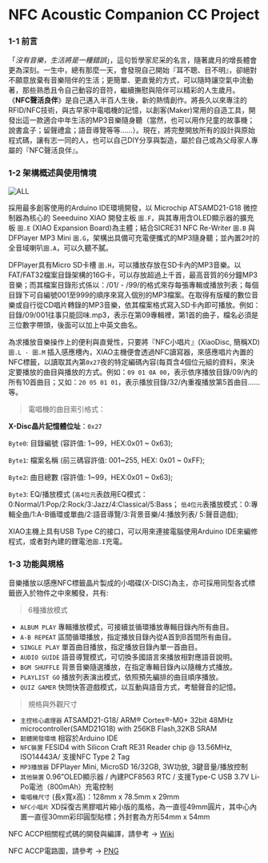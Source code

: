 # NFC Acoustic Companion CC Project
### 1-1 前言 ###

「*沒有音樂，生活將是一種錯誤*」，這句哲學家尼采的名言，隨著歲月的增長體會更為深刻。一生中，總有那麼一天，會發現自己開始『耳不聰、目不明』，卻絕對不願意放棄有音樂陪伴的生活；更簡單、更直覺的方式，可以隨時讓空氣中流動著，那些熟悉且令自己動容的音符，繼續撫慰與陪伴可以精彩的人生歲月。
《**NFC聲活良伴**》是自己邁入半百人生後，新的熱情創作。將長久以來專注的RFID/NFC技術，與古早家中電唱機的記憶，以創客(Maker)常用的自造工具，開發出這一款適合中年生活的MP3音樂隨身聽（當然，也可以用作兒童的故事機；說書盒子；留聲禮盒；語音導覽等等……）。現在，將完整開放所有的設計與原始程式碼，讓有志一同的人，也可以自己DIY分享與製造，屬於自己或為父母家人專屬的『NFC聲活良伴』。

### 1-2 架構概述與使用情境 ###
![ALL](https://user-images.githubusercontent.com/17289414/140821858-b84be1b9-cfe0-432e-97b1-d366529232d1.png)

採用最多創客使用的Arduino IDE環境開發，以 Microchip ATSAMD21-G18 微控制器為核心的 Seeeduino XIAO 開發主板 `圖.F`，與其專用含OLED顯示器的擴充板 `圖.E` (XIAO Expansion Board)為主體；結合SICRE31 NFC Re-Writer `圖.B` 與DFPlayer MP3 Mini `圖.G`，架構出具備可充電便攜式的MP3隨身聽；並內置2吋的全音域喇叭`圖.A`，可以久聽不膩。

DFPlayer具有Micro SD卡槽 `圖.H`，可以播放存放在SD卡內的MP3音樂。以FAT/FAT32檔案目錄架構的16G卡，可以存放超過上千首，最高音質的6分鐘MP3音樂；而其檔案目錄形式係以：/01/ - /99/的格式來存每張專輯或播放列表；每個目錄下可自編號001至999的順序來寫入個別的MP3檔案。在取得有版權的數位音樂或自行從CD唱片轉錄的MP3音樂，依其檔案格式寫入SD卡內即可播放。例如：目錄/09/001往事只能回味.mp3，表示在第09專輯裡，第1首的曲子，檔名必須是三位數字帶頭，後面可以加上中英文曲名。

為求播放音樂操作上的便利與直覺性，只要將『NFC小唱片』(XiaoDisc, 簡稱XD)`圖.L - 圖.M` 插入感應槽內，XIAO主機便會透過NFC讀寫器，來感應唱片內置的NFC標籤，以讀取其內第`0x27`夜的特定編碼內容(每頁含4個位元組的資料，來決定要播放的曲目與播放的方式。例如：`09 01 0A 00`，表示依序播放目錄/09/內的所有10首曲目；又如：`20 05 01 01`，表示播放目錄/32/內重複播放第5首曲目……等。 

> 電唱機的曲目索引格式：
 
**X-Disc晶片記憶體位址**：`0x27`

`Byte0`: 目錄編號 (容許值: 1~99，HEX:0x01 ~ 0x63);

`Byte1`: 檔案名稱 (前三碼容許值: 001~255, HEX: 0x01 ~ 0xFF);

`Byte2`: 曲目總數 (容許值: 1~99，HEX:0x01 ~ 0x63);

`Byte3`: EQ/播放模式 (`高4位元`表啟用EQ模式：0:Normal/1:Pop/2:Rock/3:Jazz/4:Classical/5:Bass；
                   `低4位元`表播放模式：0:專輯全曲/1:A-B循環或單曲/2:語音導覽/3:背景音樂/4:播放列表/ 5:聲音遊戲); 

XIAO主機上具有USB Type C的接口，可以用來連接電腦使用Arduino IDE來編修程式，或者對內建的鋰電池`圖.I`充電。


### 1-3 功能與規格 ###

音樂播放以感應NFC標籤晶片製成的小唱碟(X-DISC)為主，亦可採用同型各式標籤嵌入於物件之中來觸發，共有:

> 6種播放模式

* `ALBUM PLAY` 專輯播放模式，可接續並循環播放專輯目錄內所有曲目。
* `A-B REPEAT` 區間循環播放，指定播放目錄內從A首到B首間所有曲目。
* `SINGLE PLAY` 單首曲目播放，指定播放目錄內單一首曲目。
* `AUDIO GUIDE` 語音導覽模式，可切換多國語言來播放相對應語音說明。
* `BGM SHUFFLE` 背景音樂隨選播放，在指定專輯目錄內以隨機方式播放。
* `PLAYLIST GO` 播放列表演出模式，依照預先編排的曲目順序播放。
* `QUIZ GAMER` 快問快答遊戲模式，以互動與語音方式，考驗聲音的記憶。


> 規格與外觀尺寸

* `主控核心處理器` ATSAMD21-G18/ ARM® Cortex®-M0+ 32bit 48MHz microcontroller(SAMD21G18) with 256KB Flash,32KB SRAM
* `韌體開發環境` 相容於Arduino IDE
* `NFC裝置` FESID4 with Silicon Craft RE31 Reader chip @ 13.56MHz, ISO14443A/ 支援NFC Type 2 Tag
* `MP3播放器` DFPlayer Mini, MicroSD 16/32GB, 3W功放, 3鍵音量/播放控制
* `其他裝置` 0.96”OLED顯示器 / 內建PCF8563 RTC / 支援Type-C USB 3.7V Li-Po電池（800mAh）充電控制
* `電唱機尺寸` (長x寬x高)：128mm x 78.5mm x 29mm
* `NFC小唱片` XD採復古黑膠唱片縮小版的風格，為一直徑49mm圓片，其中心內置一直徑30mm彩印圓型貼標；外封套為方形54mm x 54mm

NFC ACCP相關程式碼的開發與編譯，請參考 -> [Wiki](https://github.com/srluo/NFC_ACCP/wiki/2-準備篇)

NFC ACCP電路圖，請參考 -> [PNG](https://github.com/srluo/SCH-2021-1015-1.png)


